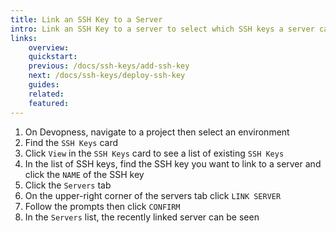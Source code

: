```yaml
---
title: Link an SSH Key to a Server
intro: Link an SSH Key to a server to select which SSH keys a server can have deployed.
links:
    overview:
    quickstart:
    previous: /docs/ssh-keys/add-ssh-key
    next: /docs/ssh-keys/deploy-ssh-key
    guides:
    related:
    featured:
---
```


1. On Devopness, navigate to a project then select an environment
1. Find the `SSH Keys` card
1. Click `View` in the `SSH Keys` card to see a list of existing `SSH Keys`
1. In the list of SSH keys, find the SSH key you want to link to a server and click the `NAME` of the SSH key
1. Click the `Servers` tab
1. On the upper-right corner of the servers tab click `LINK SERVER`
1. Follow the prompts then click `CONFIRM`
1. In the `Servers` list, the recently linked server can be seen
